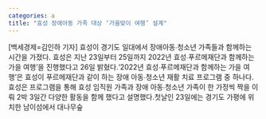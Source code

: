 ```yaml
---
categories: a
title: "효성 장애아동 가족 대상 ‘가을맞이 여행’ 설계"
---
```

[백세경제=김인하 기자] 효성이 경기도 일대에서 장애아동∙청소년 가족들과 함께하는 시간을 가졌다. 효성은 지난 23일부터 25일까지 2022년 효성∙푸르메재단과 함께하는 가을 여행’을 진행했다고 26일 밝혔다.‘2022년 효성∙푸르메재단과 함께하는 가을 여행’은 효성이 푸르메재단과 같이 하는 장애 아동∙청소년 재활 치료 프로그램 중 하나다.효성은 프로그램을 통해 효성 임직원 가족과 장애 아동∙청소년 가족이 한 가정씩 짝을 이뤄 2박 3일간 다양한 활동을 함께 했다고 설명했다.첫날인 23일에는 경기도 가평에 위치한 남이섬에서 대나무숲